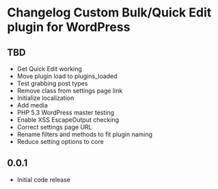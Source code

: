 # Changelog Custom Bulk/Quick Edit plugin for WordPress

## TBD
* Get Quick Edit working
* Move plugin load to plugins_loaded
* Test grabbing post types
* Remove class from settings page link
* Initialize localization
* Add media
* PHP 5.3 WordPress master testing
* Enable XSS EscapeOutput checking
* Correct settings page URL
* Rename filters and methods to fit plugin naming
* Reduce setting options to core

## 0.0.1
* Initial code release 